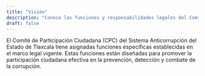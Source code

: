 ```yaml
---
title: "Visión"
description: "Conoce las funciones y responsabilidades legales del Comité de Participación Ciudadana"
draft: false
---
```



El Comité de Participación Ciudadana (CPC) del Sistema Anticorrupción del Estado de Tlaxcala tiene asignadas funciones específicas establecidas en el marco legal vigente. Estas funciones están diseñadas para promover la participación ciudadana efectiva en la prevención, detección y combate de la corrupción.

